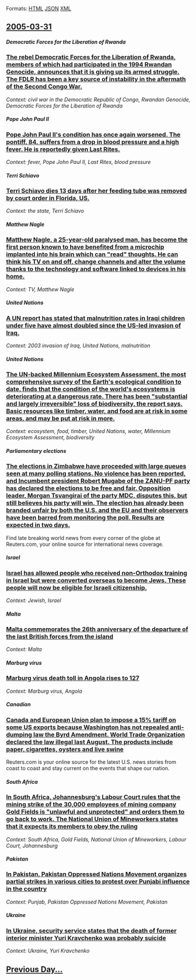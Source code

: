 
Formats: [HTML](2005/03/31/index.html)  [JSON](2005/03/31/index.json)  [XML](2005/03/31/index.xml)  

## [2005-03-31](/news/2005/03/31/index.md)

##### Democratic Forces for the Liberation of Rwanda
### [ The rebel Democratic Forces for the Liberation of Rwanda, members of which had participated in the 1994 Rwandan Genocide, announces that it is giving up its armed struggle. The FDLR has been a key source of instability in the aftermath of the Second Congo War. ](/news/2005/03/31/the-rebel-democratic-forces-for-the-liberation-of-rwanda-members-of-which-had-participated-in-the-1994-rwandan-genocide-announces-that-it.md)
_Context: civil war in the Democratic Republic of Congo, Rwandan Genocide, Democratic Forces for the Liberation of Rwanda_

##### Pope John Paul II
### [ Pope John Paul II's condition has once again worsened. The pontiff, 84, suffers from a drop in blood pressure and a high fever. He is reportedly given Last Rites. ](/news/2005/03/31/pope-john-paul-ii-s-condition-has-once-again-worsened-the-pontiff-84-suffers-from-a-drop-in-blood-pressure-and-a-high-fever-he-is-repor.md)
_Context: fever, Pope John Paul II, Last Rites, blood pressure_

##### Terri Schiavo
### [ Terri Schiavo dies 13 days after her feeding tube was removed by court order in Florida, US. ](/news/2005/03/31/terri-schiavo-dies-13-days-after-her-feeding-tube-was-removed-by-court-order-in-florida-us.md)
_Context: the state, Terri Schiavo_

##### Matthew Nagle
### [ Matthew Nagle, a 25-year-old paralysed man, has become the first person known to have benefited from a microchip implanted into his brain which can "read" thoughts. He can think his TV on and off, change channels and alter the volume thanks to the technology and software linked to devices in his home.](/news/2005/03/31/matthew-nagle-a-25-year-old-paralysed-man-has-become-the-first-person-known-to-have-benefited-from-a-microchip-implanted-into-his-brain-w.md)
_Context: TV, Matthew Nagle_

##### United Nations
### [ A UN report has stated that malnutrition rates in Iraqi children under five have almost doubled since the US-led invasion of Iraq. ](/news/2005/03/31/a-un-report-has-stated-that-malnutrition-rates-in-iraqi-children-under-five-have-almost-doubled-since-the-us-led-invasion-of-iraq.md)
_Context: 2003 invasion of Iraq, United Nations, malnutrition_

##### United Nations
### [ The UN-backed Millennium Ecosystem Assessment, the most comprehensive survey of the Earth's ecological condition to date, finds that the condition of the world's ecosystems is deteriorating at a dangerous rate. There has been "substantial and largely irreversible" loss of biodiversity, the report says. Basic resources like timber, water, and food are at risk in some areas, and may be put at risk in more. ](/news/2005/03/31/the-un-backed-millennium-ecosystem-assessment-the-most-comprehensive-survey-of-the-earth-s-ecological-condition-to-date-finds-that-the-co.md)
_Context: ecosystem, food, timber, United Nations, water, Millennium Ecosystem Assessment, biodiversity_

##### Parliamentary elections
### [ The elections in Zimbabwe have proceeded with large queues seen at many polling stations. No violence has been reported, and Incumbent president Robert Mugabe of the ZANU-PF party has declared the elections to be free and fair. Opposition leader, Morgan Tsvangirai of the party MDC, disputes this, but still believes his party will win. The election has already been branded unfair by both the U.S. and the EU and their observers have been barred from monitoring the poll. Results are expected in two days.](/news/2005/03/31/the-elections-in-zimbabwe-have-proceeded-with-large-queues-seen-at-many-polling-stations-no-violence-has-been-reported-and-incumbent-pres.md)
Find late breaking world news from every corner of the globe at Reuters.com, your online source for international news coverage.

##### Israel
### [ Israel has allowed people who received non-Orthodox training in Israel but were converted overseas to become Jews. These people will now be eligible for Israeli citizenship. ](/news/2005/03/31/israel-has-allowed-people-who-received-non-orthodox-training-in-israel-but-were-converted-overseas-to-become-jews-these-people-will-now-be.md)
_Context: Jewish, Israel_

##### Malta
### [ Malta commemorates the 26th anniversary of the departure of the last British forces from the island ](/news/2005/03/31/malta-commemorates-the-26th-anniversary-of-the-departure-of-the-last-british-forces-from-the-island.md)
_Context: Malta_

##### Marburg virus
### [ Marburg virus death toll in Angola rises to 127 ](/news/2005/03/31/marburg-virus-death-toll-in-angola-rises-to-127.md)
_Context: Marburg virus, Angola_

##### Canadian
### [ Canada and European Union plan to impose a 15% tariff on some US exports because Washington has not repealed anti-dumping law the Byrd Amendment. World Trade Organization declared the law illegal last August. The products include paper, cigarettes, oysters and live swine ](/news/2005/03/31/canada-and-european-union-plan-to-impose-a-15-tariff-on-some-us-exports-because-washington-has-not-repealed-anti-dumping-law-the-byrd-amen.md)
Reuters.com is your online source for the latest U.S. news stories from coast to coast and stay current on the events that shape our nation.

##### South Africa
### [ In South Africa, Johannesburg's Labour Court rules that the mining strike of the 30,000 employees of mining company Gold Fields is "unlawful and unprotected" and orders them to go back to work. The National Union of Mineworkers states that it expects its members to obey the ruling ](/news/2005/03/31/in-south-africa-johannesburg-s-labour-court-rules-that-the-mining-strike-of-the-30-000-employees-of-mining-company-gold-fields-is-unlawfu.md)
_Context: South Africa, Gold Fields, National Union of Mineworkers, Labour Court, Johannesburg_

##### Pakistan
### [ In Pakistan, Pakistan Oppressed Nations Movement organizes partial strikes in various cities to protest over Punjabi influence in the country ](/news/2005/03/31/in-pakistan-pakistan-oppressed-nations-movement-organizes-partial-strikes-in-various-cities-to-protest-over-punjabi-influence-in-the-count.md)
_Context: Punjab, Pakistan Oppressed Nations Movement, Pakistan_

##### Ukraine
### [ In Ukraine, security service states that the death of former interior minister Yuri Kravchenko was probably suicide ](/news/2005/03/31/in-ukraine-security-service-states-that-the-death-of-former-interior-minister-yuri-kravchenko-was-probably-suicide.md)
_Context: Ukraine, Yuri Kravchenko_

## [Previous Day...](/news/2005/03/30/index.md)

